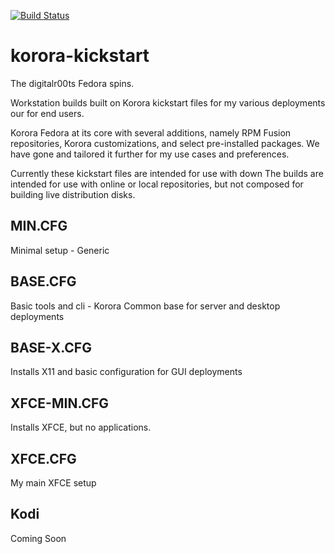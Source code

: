 [![Build Status](https://travis-ci.org/digitalr00ts/korora-kickstart.svg?branch=f25)](https://travis-ci.org/digitalr00ts/korora-kickstart)

# korora-kickstart
The digitalr00ts Fedora spins.

Workstation builds built on Korora kickstart files for my various deployments our for end users.

Korora Fedora at its core with several additions, namely RPM Fusion repositories, Korora customizations, and select pre-installed packages.
We have gone and tailored it further for my use cases and preferences.

Currently these kickstart files are intended for use with down
The builds are intended for use with online or local repositories,
but not composed for building live distribution disks.

## MIN.CFG
Minimal setup - Generic

## BASE.CFG
Basic tools and cli - Korora
Common base for server and desktop deployments

## BASE-X.CFG
Installs X11 and basic configuration for GUI deployments

## XFCE-MIN.CFG
Installs XFCE, but no applications.

## XFCE.CFG
My main XFCE setup

## Kodi
Coming Soon
